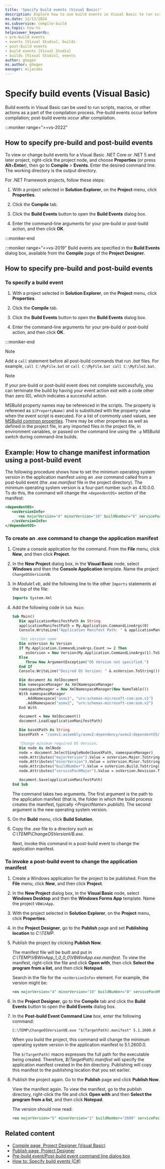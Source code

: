```yaml
---
title: 'Specify build events (Visual Basic)'
description: Explore how to use build events in Visual Basic to run scripts, macros, or other actions as a part of the compilation process.
ms.date: 12/13/2024
ms.subservice: compile-build
ms.topic: how-to
helpviewer_keywords:
- pre-build events
- events [Visual Studio], builds
- post-build events
- build events [Visual Studio]
- builds [Visual Studio], events
author: ghogen
ms.author: ghogen
manager: mijacobs
---
```

# Specify build events (Visual Basic)

Build events in Visual Basic can be used to run scripts, macros, or other actions as a part of the compilation process. Pre-build events occur before compilation; post-build events occur after compilation.

:::moniker range=">=vs-2022"

## How to specify pre-build and post-build events

To view or change build events for a Visual Basic .NET Core or .NET 5 and later project, right-click the project node, and choose **Properties** (or press **Alt**+**Enter**), then go to **Compile** > **Events**. Enter the desired command line. The working directory is the output directory.

For .NET Framework projects, follow these steps:

1. With a project selected in **Solution Explorer**, on the **Project** menu, click **Properties**.

2. Click the **Compile** tab.

3. Click the **Build Events** button to open the **Build Events** dialog box.

4. Enter the command-line arguments for your pre-build or post-build action, and then click **OK**.
    
:::moniker-end

:::moniker range="<=vs-2019"
Build events are specified in the **Build Events** dialog box, available from the **Compile** page of the **Project Designer**.

## How to specify pre-build and post-build events

### To specify a build event

1. With a project selected in **Solution Explorer**, on the **Project** menu, click **Properties**.

2. Click the **Compile** tab.

3. Click the **Build Events** button to open the **Build Events** dialog box.

4. Enter the command-line arguments for your pre-build or post-build action, and then click **OK**.

:::moniker-end

> [!NOTE]
> Add a `call` statement before all post-build commands that run *.bat* files. For example, `call C:\MyFile.bat` or `call C:\MyFile.bat call C:\MyFile2.bat`.

> [!NOTE]
> If your pre-build or post-build event does not complete successfully, you can terminate the build by having your event action exit with a code other than zero (0), which indicates a successful action.

MSBuild property names may be referenced in the scripts. The property is referened as `$(PropertyName)` and is substituted with the property value when the event script is executed. For a list of commonly used values, see [MSBuild common properties](../msbuild/common-msbuild-project-properties.md). There may be other properties as well as defined in the project file, in any imported files in the project file, in environment variables, or passed on the command line using the `-p` MSBuild switch during command-line builds.

## Example: How to change manifest information using a post-build event

The following procedure shows how to set the minimum operating system version in the application manifest using an *.exe* command called from a post-build event (the *.exe.manifest* file in the project directory). The minimum operating system version is a four-part number such as 4.10.0.0. To do this, the command will change the `<dependentOS>` section of the manifest:

```xml
<dependentOS>
   <osVersionInfo>
      <os majorVersion="4" minorVersion="10" buildNumber="0" servicePackMajor="0" />
   </osVersionInfo>
</dependentOS>
```

### To create an .exe command to change the application manifest

1. Create a console application for the command. From the **File** menu, click **New**, and then click **Project**.

2. In the **New Project** dialog box, in the **Visual Basic** node, select **Windows** and then the **Console Application** template. Name the project `ChangeOSVersionVB`.

3. In *Module1.vb*, add the following line to the other `Imports` statements at the top of the file:

   ```vb
   Imports System.Xml
   ```

4. Add the following code in `Sub Main`:

   ```vb
   Sub Main()
      Dim applicationManifestPath As String
      applicationManifestPath = My.Application.CommandLineArgs(0)
      Console.WriteLine("Application Manifest Path: " & applicationManifestPath.ToString)

      'Get version name
      Dim osVersion As Version
      If My.Application.CommandLineArgs.Count >= 2 Then
         osVersion = New Version(My.Application.CommandLineArgs(1).ToString)
      Else
         Throw New ArgumentException("OS Version not specified.")
      End If
      Console.WriteLine("Desired OS Version: " & osVersion.ToString())

      Dim document As XmlDocument
      Dim namespaceManager As XmlNamespaceManager
      namespaceManager = New XmlNamespaceManager(New NameTable())
      With namespaceManager
         .AddNamespace("asmv1", "urn:schemas-microsoft-com:asm.v1")
         .AddNamespace("asmv2", "urn:schemas-microsoft-com:asm.v2")
      End With

      document = New XmlDocument()
      document.Load(applicationManifestPath)

      Dim baseXPath As String
      baseXPath = "/asmv1:assembly/asmv2:dependency/asmv2:dependentOS/asmv2:osVersionInfo/asmv2:os"

      'Change minimum required OS Version.
      Dim node As XmlNode
      node = document.SelectSingleNode(baseXPath, namespaceManager)
      node.Attributes("majorVersion").Value = osVersion.Major.ToString()
      node.Attributes("minorVersion").Value = osVersion.Minor.ToString()
      node.Attributes("buildNumber").Value = osVersion.Build.ToString()
      node.Attributes("servicePackMajor").Value = osVersion.Revision.ToString()

      document.Save(applicationManifestPath)
   End Sub
   ```

   The command takes two arguments. The first argument is the path to the application manifest (that is, the folder in which the build process creates the manifest, typically *\<ProjectName>.publish*). The second argument is the new operating system version.

5. On the **Build** menu, click **Build Solution**.

6. Copy the *.exe* file to a directory such as *C:\TEMP\ChangeOSVersionVB.exe*.

   Next, invoke this command in a post-build event to change the application manifest.

### To invoke a post-build event to change the application manifest

1. Create a Windows application for the project to be published. From the **File** menu, click **New**, and then click **Project**.

2. In the **New Project** dialog box, in the **Visual Basic** node, select **Windows Desktop** and then the **Windows Forms App** template. Name the project `VBWinApp`.
3. With the project selected in **Solution Explorer**, on the **Project** menu, click **Properties**.

4. In the **Project Designer**, go to the **Publish** page and set **Publishing location** to *C:\TEMP*.

5. Publish the project by clicking **Publish Now**.

     The manifest file will be built and put in *C:\TEMP\VBWinApp_1_0_0_0\VBWinApp.exe.manifest*. To view the manifest, right-click the file and click **Open with**, then click **Select the program from a list**, and then click **Notepad**.

     Search in the file for the `<osVersionInfo>` element. For example, the version might be:

    ```xml
    <os majorVersion="4" minorVersion="10" buildNumber="0" servicePackMajor="0" />
    ```

6. In the **Project Designer**, go to the **Compile** tab and click the **Build Events** button to open the **Build Events** dialog box.

7. In the **Post-build Event Command Line** box, enter the following command:

     `C:\TEMP\ChangeOSVersionVB.exe "$(TargetPath).manifest" 5.1.2600.0`

     When you build the project, this command will change the minimum operating system version in the application manifest to 5.1.2600.0.

     The `$(TargetPath)` macro expresses the full path for the executable being created. Therefore, *$(TargetPath).manifest* will specify the application manifest created in the *bin* directory. Publishing will copy this manifest to the publishing location that you set earlier.

8. Publish the project again. Go to the **Publish** page and click **Publish Now**.

     View the manifest again. To view the manifest, go to the publish directory, right-click the file and click **Open with** and then **Select the program from a list**, and then click **Notepad**.

     The version should now read:

    ```xml
    <os majorVersion="5" minorVersion="1" buildNumber="2600" servicePackMajor="0" />
    ```

## Related content

- [Compile page, Project Designer (Visual Basic)](../ide/reference/compile-page-project-designer-visual-basic.md)
- [Publish page, Project Designer](../ide/reference/publish-page-project-designer.md)
- [Pre-build event/Post-build event command line dialog box](../ide/reference/pre-build-event-post-build-event-command-line-dialog-box.md)
- [How to: Specify build events (C#)](../ide/how-to-specify-build-events-csharp.md)

